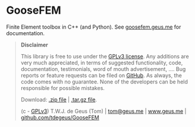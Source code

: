 # GooseFEM

Finite Element toolbox in C++ (and Python). See [goosefem.geus.me](http://goosefem.geus.me) for documentation.

>   **Disclaimer**
>   
>   This library is free to use under the [GPLv3 license](https://github.com/tdegeus/GooseFEM/blob/master/LICENSE). Any additions are very much appreciated, in terms of suggested functionality, code, documentation, testimonials, word of mouth advertisement, .... Bug reports or feature requests can be filed on [GitHub](https://github.com/tdegeus/GooseFEM). As always, the code comes with no guarantee. None of the developers can be held responsible for possible mistakes.
>   
>   Download: [.zip file](https://github.com/tdegeus/GooseFEM/zipball/master) | [.tar.gz file](https://github.com/tdegeus/GooseFEM/tarball/master).
>   
>   (c - [GPLv3](https://github.com/tdegeus/GooseFEM/blob/master/LICENSE)) T.W.J. de Geus (Tom) | tom@geus.me | www.geus.me | [github.com/tdegeus/GooseFEM](https://github.com/tdegeus/GooseFEM)
